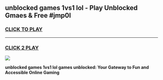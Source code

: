 
## unblocked games 1vs1 lol - Play Unblocked Gmaes & Free #jmp0l
<h3>
<a href="https://news.freeplayer.one?title=unblocked_games_1vs1_lol&ref=03M">CLICK TO PLAY</a></h3>
<hr>

<h3>
<a href="https://news.freeplayer.one?title=unblocked_games_1vs1_lol&ref=03M">CLICK 2 PLAY</a>
  
</h3>

<a href="https://news.freeplayer.one?title=unblocked_games_1vs1_lol&ref=03M"><img src="https://clearcache.store/games.png"></a>


**unblocked games 1vs1 lol games unblocked: Your Gateway to Fun and Accessible Online Gaming**
